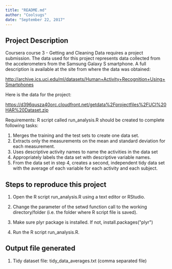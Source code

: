 ```yaml
---
title: "README.md"
author: "Coolsugs"
date: "September 22, 2017"
---
```


## Project Description
Coursera course 3 - Getting and Cleaning Data requires a project submission. The data used for this project represents data collected from the accelerometers from the Samsung Galaxy S smartphone. A full description is available at the site from where the data was obtained:

http://archive.ics.uci.edu/ml/datasets/Human+Activity+Recognition+Using+Smartphones

Here is the data for the project:

https://d396qusza40orc.cloudfront.net/getdata%2Fprojectfiles%2FUCI%20HAR%20Dataset.zip 

Requirements:
R script called run_analysis.R should be created to complete following tasks:

1. Merges the training and the test sets to create one data set.
2. Extracts only the measurements on the mean and standard deviation for each measurement.
3. Uses descriptive activity names to name the activities in the data set
4. Appropriately labels the data set with descriptive variable names.
5. From the data set in step 4, creates a second, independent tidy data set with the average of each variable for each activity and each subject.
    

## Steps to reproduce this project
1. Open the R script run_analysis.R using a text editor or RStudio.
2. Change the parameter of the setwd function call to the working directory/folder (i.e. the folder where R script file is saved).
3. Make sure plyr package is installed. If not,
   install.packages("plyr")

4. Run the R script run_analysis.R.
    

## Output file generated

1. Tidy dataset file: tidy_data_averages.txt (comma separated file)

